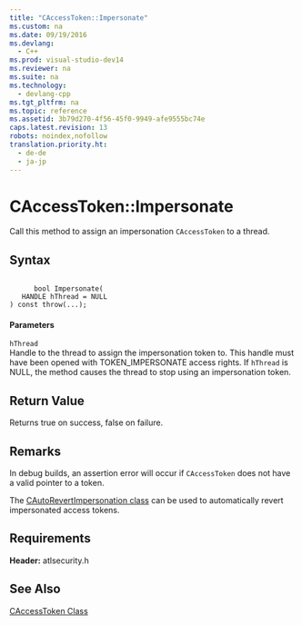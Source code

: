 ```yaml
---
title: "CAccessToken::Impersonate"
ms.custom: na
ms.date: 09/19/2016
ms.devlang: 
  - C++
ms.prod: visual-studio-dev14
ms.reviewer: na
ms.suite: na
ms.technology: 
  - devlang-cpp
ms.tgt_pltfrm: na
ms.topic: reference
ms.assetid: 3b79d270-4f56-45f0-9949-afe9555bc74e
caps.latest.revision: 13
robots: noindex,nofollow
translation.priority.ht: 
  - de-de
  - ja-jp
---
```

# CAccessToken::Impersonate
Call this method to assign an impersonation `CAccessToken` to a thread.  
  
## Syntax  
  
```  
  
      bool Impersonate(  
   HANDLE hThread = NULL  
) const throw(...);  
```  
  
#### Parameters  
 `hThread`  
 Handle to the thread to assign the impersonation token to. This handle must have been opened with TOKEN_IMPERSONATE access rights. If `hThread` is NULL, the method causes the thread to stop using an impersonation token.  
  
## Return Value  
 Returns true on success, false on failure.  
  
## Remarks  
 In debug builds, an assertion error will occur if `CAccessToken` does not have a valid pointer to a token.  
  
 The [CAutoRevertImpersonation class](../vs140/CAutoRevertImpersonation-Class.md) can be used to automatically revert impersonated access tokens.  
  
## Requirements  
 **Header:** atlsecurity.h  
  
## See Also  
 [CAccessToken Class](../vs140/CAccessToken-Class.md)